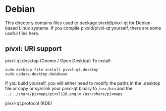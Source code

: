 
Debian
====================
This directory contains files used to package pivxld/pivxl-qt
for Debian-based Linux systems. If you compile pivxld/pivxl-qt yourself, there are some useful files here.

## pivxl: URI support ##


pivxl-qt.desktop  (Gnome / Open Desktop)
To install:

	sudo desktop-file-install pivxl-qt.desktop
	sudo update-desktop-database

If you build yourself, you will either need to modify the paths in
the .desktop file or copy or symlink your pivxl-qt binary to `/usr/bin`
and the `../../share/pixmaps/pivxl128.png` to `/usr/share/pixmaps`

pivxl-qt.protocol (KDE)

